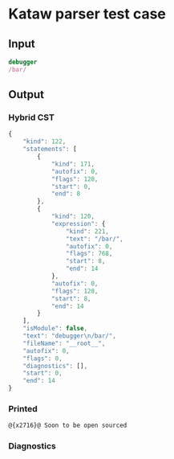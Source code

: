 # Kataw parser test case

## Input

`````js
debugger
/bar/
`````

## Output

### Hybrid CST

```javascript
{
    "kind": 122,
    "statements": [
        {
            "kind": 171,
            "autofix": 0,
            "flags": 128,
            "start": 0,
            "end": 8
        },
        {
            "kind": 120,
            "expression": {
                "kind": 221,
                "text": "/bar/",
                "autofix": 0,
                "flags": 768,
                "start": 8,
                "end": 14
            },
            "autofix": 0,
            "flags": 128,
            "start": 8,
            "end": 14
        }
    ],
    "isModule": false,
    "text": "debugger\n/bar/",
    "fileName": "__root__",
    "autofix": 0,
    "flags": 0,
    "diagnostics": [],
    "start": 0,
    "end": 14
}
```

### Printed

```javascript
@{x2716}@ Soon to be open sourced
```

### Diagnostics

```javascript

```


